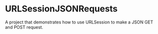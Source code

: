 # URLSessionJSONRequests
A project that demonstrates how to use URLSession to make a JSON GET and POST request.
